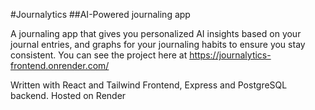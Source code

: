 #Journalytics
##AI-Powered journaling app

A journaling app that gives you personalized AI insights based on your journal entries, and graphs for your journaling habits to ensure you stay consistent.
You can see the project here at https://journalytics-frontend.onrender.com/

Written with React and Tailwind Frontend, Express and PostgreSQL backend. Hosted on Render
